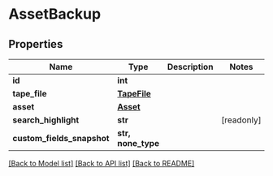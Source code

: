 # AssetBackup


## Properties

Name | Type | Description | Notes
------------ | ------------- | ------------- | -------------
**id** | **int** |  | 
**tape_file** | [**TapeFile**](TapeFile.md) |  | 
**asset** | [**Asset**](Asset.md) |  | 
**search_highlight** | **str** |  | [readonly] 
**custom_fields_snapshot** | **str, none_type** |  | 

[[Back to Model list]](../#documentation-for-models) [[Back to API list]](../#documentation-for-api-endpoints) [[Back to README]](../)


